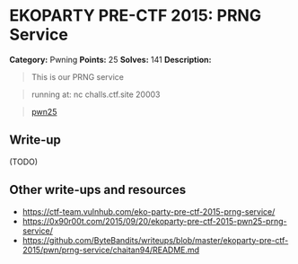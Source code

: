 # EKOPARTY PRE-CTF 2015: PRNG Service

**Category:** Pwning
**Points:** 25
**Solves:** 141
**Description:**

> This is our PRNG service

> running at: nc challs.ctf.site 20003

>[pwn25](pwn25.zip)

## Write-up

(TODO)

## Other write-ups and resources

* <https://ctf-team.vulnhub.com/eko-party-pre-ctf-2015-prng-service/>
* <https://0x90r00t.com/2015/09/20/ekoparty-pre-ctf-2015-pwn25-prng-service/>
* <https://github.com/ByteBandits/writeups/blob/master/ekoparty-pre-ctf-2015/pwn/prng-service/chaitan94/README.md>
